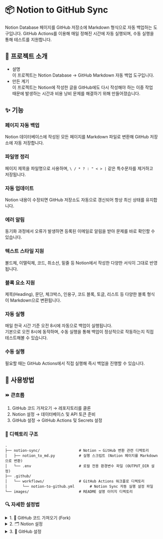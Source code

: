 # 📦 Notion to GitHub Sync

Notion Database 페이지를 GitHub 저장소에 Markdown 형식으로 자동 백업하는 도구입니다.
GitHub Actions를 이용해 매일 정해진 시간에 자동 실행되며, 수동 실행을 통해 테스트를 지원합니다.

## 📝 프로젝트 소개

- 설명  
    이 프로젝트는 Notion Database → GitHub Markdown 자동 백업 도구입니다.
- 만든 계기  
    이 프로젝트는 Notion에 작성한 글을 GitHub에도 다시 작성해야 하는 이중 작업 때문에 발생하는 시간과 비용 낭비 문제를 해결하기 위해 만들어졌습니다.
    

## ✨ 기능

### 페이지 자동 백업
Notion 데이터베이스에 작성된 모든 페이지를 Markdown 파일로 변환해 GitHub 저장소에 자동 저장합니다.

### 파일명 정리
페이지 제목을 파일명으로 사용하며, `\ / * ? : " < > |` 같은 특수문자를 제거하고 저장됩니다.

### 자동 업데이트
Notion 내용이 수정되면 GitHub 저장소도 자동으로 갱신되어 항상 최신 상태를 유지합니다.

### 에러 알림
동기화 과정에서 오류가 발생하면 등록된 이메일로 알림을 받아 문제를 바로 확인할 수 있습니다.

### 텍스트 스타일 지원
볼드체, 이탤릭체, 코드, 취소선, 밑줄 등 Notion에서 작성한 다양한 서식이 그대로 반영됩니다.

### 블록 요소 지원
제목(Heading), 문단, 체크박스, 인용구, 코드 블록, 토글, 리스트 등 다양한 블록 형식이 Markdown으로 변환됩니다.

### 자동 실행
매일 한국 시간 기준 오전 8시에 자동으로 백업이 실행됩니다.  
기본으로 오전 8시에 동작하며, 수동 실행을 통해 백업이 정상적으로 작동하는지 직접 테스트해볼 수 있습니다.

### 수동 실행
필요할 때는 GitHub Actions에서 직접 실행해 즉시 백업을 진행할 수 있습니다.


## 📖 사용방법  

### ⏩ 큰흐름
1. GitHub 코드 가져오기 → 레포지토리를 클론
2. Notion 설정 → 데이터베이스 및 API 토큰 준비
3. GitHub 설정 → GitHub Actions 및 Secrets 설정

### 📂 디렉토리 구조
```
.
├── notion-sync/                  # Notion → GitHub 변환 관련 디렉토리
│   ├── notion_to_md.py           # 실행 스크립트 (Notion 페이지를 Markdown으로 변환)
│   └── .env                      # 로컬 전용 환경변수 파일 (OUTPUT_DIR 설정)
├── .github/
│   └── workflows/                # GitHub Actions 워크플로 디렉토리
│       └── notion-to-github.yml       # Notion Sync 자동 실행 설정 파일
└── images/                       # README 설명 이미지 디렉토리
```

### 🔍 자세한 설정법
<details>
<summary>1. 🐙 GitHub 코드 가져오기 (Fork)</summary>

1. Fork 버튼 클릭 (Create new fork)  
    Notion-to-Github 레파지토리 상단에 fork 버튼 누르기  
    ![1 GitHub 코드 가져오기 (fork)_1 Fork 버튼 클릭(Create new fork).png](./images/1%20GitHub%20코드%20가져오기%20(fork)_1%20Fork%20버튼%20클릭(Create%20new%20fork).png)
2. Owner(계정) 선택하기
    - Owner : Notion-to-Github 레파지토리를 저장 할 계정을 선택  
    ![1 GitHub 코드 가져오기 (fork)_2 계정 선택하기.png](./images/1%20GitHub%20코드%20가져오기%20(fork)_2%20계정%20선택하기.png)
3. Create fork 클릭
</details>

<details>
<summary>2. 🗂 Notion 설정</summary>

#### (1) 데이터베이스 생성  

1. Notion 회원 가입하기
2. `/데이터베이스` 입력 → 데이터베이스-**전체 페이지** 선택(Table-Fullpage)  
[데이터베이스-전체페이지 생성 참고](https://m.blog.naver.com/freewill_life/221928219258)  
![(1) 데이터베이스 생성_1 데이터베이스 입력-전체 페이지 생성.png](./images/(1)%20데이터베이스%20생성_1%20데이터베이스%20입력-전체%20페이지%20생성.png)
3. 데이터 베이스 생성 완료
4. 데이터베이스 이름 작성 및 테스트 페이지 작성  
![(1)데이터베이스 생성_4데이터베이스 이름 작성 및 테스트 페이지 작성](./images/(1)데이터베이스%20생성_4데이터베이스%20이름%20작성%20및%20테스트%20페이지%20작성.png)  

#### (2) Database ID 가져오기  

1. 데이터베이스에 가서 창닫기 버튼 옆 공유 클릭
2. 링크 복사 클릭
3. https://www.notion.so/**DATABASE_ID**?v=~~~  
4. DATABASE_ID 부분의 텍스트 복사 후 메모장에 잠시 보관해 두기
    - 메모장에 “DATABASE_ID : (여기에 붙여 넣기)” 정리 해두기  
    - [GitHub Secret Variables 설정 시 필요함](#1-GitHub-Secret-Variables-설정)  

#### (3) Notion API 생성

1. [Notion Integration 페이지](https://www.notion.so/my-integrations) 접속 후 로그인  
2. 새 API 통합 클릭  
![(3) Notion API 생성_2 새 API 통합 개발 클릭.png](./images/(3)%20Notion%20API%20생성_2%20새%20API%20통합%20개발%20클릭.png)
3. 새 API 통합 작성  
    - API 통합 이름 : `to-github`(추천)
    (⚠️ `notion` 이라는 단어는 포함 불가)
    - 관련 워크스페이스 : 데이터베이스가 있는 워크스페이스
    - 유형: `private`  
    ![(3)Notion API 생성_3 새 API 통합작성.png](./images/(3)Notion%20API%20생성_3%20새%20API%20통합작성.png)
4. “API 통합이 생성되었습니다.” API 통합 설정 구성 클릭  
![(3)Notion API 생성_4 API통합이 생성되었습니다.png](./images/(3)Notion%20API%20생성_4%20API통합이%20생성되었습니다.png)
5. 저장 후 API Key 복사
    - “표시하기” 클릭 → “복사” 클릭
    - 메모장에 “NOTION_API_KEY : (여기에 붙여 넣기)” 정리 해두기
    - [GitHub Secret Variables 설정 시 필요함](#1-GitHub-Secret-Variables-설정)  
    ![(3)Notion API 생성_5 저장 후 API key 복사.png](./images/(3)Notion%20API%20생성_5%20저장%20후%20API%20key%20복사.png)  
    
#### (4) GitHub 연결 (DB 공유)

1. 사용할 데이터베이스에서 창닫기 버튼 아래 `…` 클릭  
![(4) GitHub 연결 (DB 공유)_1사용할 데이터베이스에서 창닫기 버튼 아래클릭.png](./images/(4)%20GitHub%20연결%20(DB%20공유)_1사용할%20데이터베이스에서%20창닫기%20버튼%20아래클릭.png)  
2. 연결 클릭
3. [내가 만든 Notion API 이름(`to-github` 추천)](#3-Notion-API-생성) 검색 후 클릭  
![(4) Github 연결(DB공유)_3 내가만든 API이름 검색.png](./images/(4)%20Github%20연결(DB공유)_3%20내가만든%20API이름%20검색.png)

</details>

<details>
<summary>3. 🐙 GitHub 설정</summary>

#### (1) GitHub Secret Variables 설정

1. Notion to GitHub 코드를 Fork한 레포지토리에서 상단 탭의 Settings 클릭  
    <details>
    <summary>용어 설명</summary>

    - 클론(Clone) : 프로젝트 전체를 내 로컬 저장소(내 컴퓨터)에 복사  
    - 포크(Fork) : 프로젝트 전체를 내 원격 저장소(GitHub 계정)에 복사  
    - 레포지토리(Repository) : GitHub 저장소  
    - 탭(Tab) : GitHub 상단의 메뉴 항목  
    </details>

2. 좌측 메뉴에서 Security → Secrets and variables → Actions 클릭  
3. New repository secret 버튼 클릭  
4. Name과 Secret 입력
    - Name : 작성 해야 할 이름 (환경 변수명)(반드시 일치해야 함 → 오타 주의)
    - Secret : 복사 붙여 넣기 할 실제 값 (작성 후 다시 확인 불가 → 복사 저장 권장)
        
        <details>
        <summary>🔑 필수로 만들어야할 Secret 변수 목록</summary>
                
        1. name : NOTION_API_KEY  
            secret : Notion에서 발급받은 API 키  
            ➜[NOTION_API_KEY 발급방법](#3-Notion-API-생성)
        
        2. name : DATABASE_ID  
            secret : Notion 데이터베이스 고유 번호  
            ➜[DATABASE_ID 가져오는 방법](#2-Database-ID-가져오기)    
        
        3. name : SENDER_EMAIL  
            secret : 송신 이메일 주소 (예: [ramgthunder12@gmail.com](mailto:ramgthunder12@gmail.com))                
        
        4. name : EMAIL_PASSWORD  
            secret : 송신 이메일 계정 비밀번호 (예: NotionToGithub9080$)
        
        5. name : RECEIVER_EMAIL  
            secret : 오류 알림을 받을 수신 이메일 주소 (예: [ramgthunder12@gmail.com](mailto:ramgthunder12@gmail.com))      
        
        6. name : GH_TOKEN  
            secret : GitHub에서 push/commit 권한을 가진 Personal Access Token
        
            <details>
            <summary>GitHub Personal Access Token 발급 방법</summary>

            1. 프로필 아이콘 → Settings
            2. 좌측 하단 Developer settings
            3. Personal Access Tokens → Tokens (classic)  
            4. Generate new token (classic) 클릭
            5. Note에 GH_TOKEN 입력
            6. 권한 체크
                - workflow (GitHub Actions)
                - write:packages (GitHub Package)
                - admin:repo_hook
                - delete_repo
                ![(1) GitHub Secret Variables 설정_3 Name과 Secret 입력_GitHub Personal Access Token 발급 방법_권한체크_1.png](./images/(1)%20GitHub%20Secret%20Variables%20설정_3%20Name과%20Secret%20입력_GitHub%20Personal%20Access%20Token%20발급%20방법_권한체크_1.png)  
                ![(1) GitHub Secret Variables 설정_3 Name과 Secret 입력_GitHub Personal Access Token 발급 방법_권한체크_2.png](./images/(1)%20GitHub%20Secret%20Variables%20설정_3%20Name과%20Secret%20입력_GitHub%20Personal%20Access%20Token%20발급%20방법_권한체크_2.png)
            7. Generate token 클릭
            8. 복사 후 메모장에 저장  
            ![(1)GitHub Secret Variables 설정_3 Name과 Secret 입력_GitHub Personal Access Token 발급 방법_8 복사 후 메모장에 저장.png](./images/(1)GitHub%20Secret%20Variables%20설정_3%20Name과%20Secret%20입력_GitHub%20Personal%20Access%20Token%20발급%20방법_8%20복사%20후%20메모장에%20저장.png)
            </details>
            </details>  

    5. Add secret 버튼 클릭

#### (2) .env 설정
- 파일 위치 : [./notion-syn/.env](./notion-sync/.env)  
- 설정 방법 : (파일 위치 클릭)`.env` 파일에서 ./NotionTIL 글씨 중 NotionTIL만 지우고 원하는 파일명 작성(노션의 데이터베이스 페이지들이 들어갈 파일명)  
- 필수 값  
  - OUTPUT_DIR : Notion 페이지를 저장할 폴더명 (Notion 데이터베이스 이름과 동일하게 설정 권장)  


#### (3) 추가 설정
<details>
<summary>⏰ 시간 설정</summary>

- 파일 위치 : [./.github/workflows/workflow_dispatch.yml](./.github\workflows\notion-to-github.yml)  
- 설정 방법 : 7번 줄의 23을 원하는 시간으로 변경  
  - GitHub Actions는 UTC 기준으로 동작  
  - 예: 23시 (UTC) = 한국 시간 오전 8시  
  - 원하는 한국 시간 -9시간 값으로 설정  
</details>
<details>
<summary>🕹️ 수동 시작</summary>  

1. 포크한 레포지토리에서 상단 탭 Actions 클릭  
![(3)추가설정_수동시작_1.png](./images/(3)추가설정_수동시작_1.png)  
2. 왼쪽 목록에서 Notion to GitHub Commit 선택  
![(3)추가설정_수동시작_2.png](./images/(3)추가설정_수동시작_2.png)  
3. Run workflow 클릭  
![(3)추가설정_수동시작_3.png](./images/(3)추가설정_수동시작_3.png)  
4. 초록색 Run workflow 버튼 클릭  
![(3)추가설정_수동시작_4.png](./images/(3)추가설정_수동시작_4.png)  
5. 실행 목록에 초록색 동그라미🟢 가 보이면 완료  
![(3)추가설정_수동시작_5.png](./images/(3)추가설정_수동시작_5.png)  
6. 레포지토리에서 OUTPUT_DIR에 입력한 폴더가 생성됐는지 확인 → 폴더에 들어가 Notion 데이터베이스 페이지들이 정상 저장됐는지 확인

</details>

</details>
